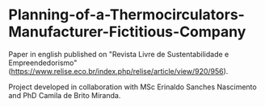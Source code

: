 # Planning-of-a-Thermocirculators-Manufacturer-Fictitious-Company
Paper in english published on "Revista Livre de Sustentabilidade e Empreendedorismo" (https://www.relise.eco.br/index.php/relise/article/view/920/956).

Project developed in collaboration with MSc Erinaldo Sanches Nascimento and PhD Camila de Brito Miranda.
